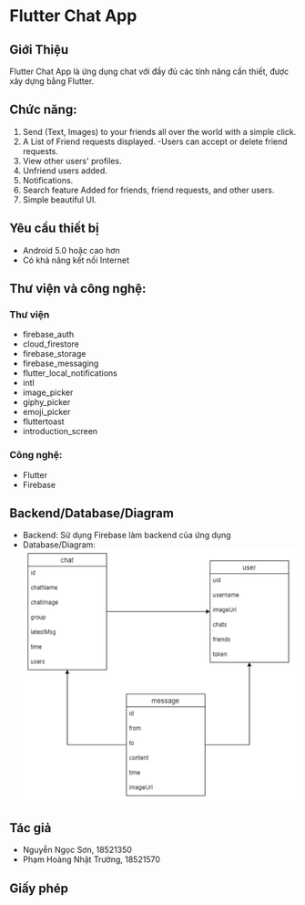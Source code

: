 # Flutter Chat App

## Giới Thiệu
Flutter Chat App là ứng dụng chat với đầy đủ các tính năng cần thiết, được xây dựng bằng Flutter.

## Chức năng:
1. Send (Text, Images) to your friends all over the world with a simple click.
2. A List of Friend requests displayed. -Users can accept or delete friend requests.
3. View other users' profiles.
4. Unfriend users added.
5. Notifications.
6. Search feature Added for friends, friend requests, and other users.
7. Simple beautiful UI.

## Yêu cầu thiết bị
- Android 5.0 hoặc cao hơn
- Có khả năng kết nối Internet

## Thư viện và công nghệ:
### Thư viện
- firebase_auth
- cloud_firestore
- firebase_storage
- firebase_messaging
- flutter_local_notifications
- intl
- image_picker
- giphy_picker
- emoji_picker
- fluttertoast
- introduction_screen

### Công nghệ:
- Flutter
- Firebase

## Backend/Database/Diagram
+ Backend: Sử dụng Firebase làm backend của ứng dụng
+ Database/Diagram:
![alt text](https://github.com/ngocson297/didong/blob/master/diagram.png)

## Tác giả
+ Nguyễn Ngọc Sơn, 18521350
+ Phạm Hoàng Nhật Trường, 18521570

## Giấy phép
